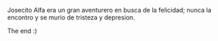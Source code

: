 Josecito Alfa era un gran aventurero
en busca de la felicidad; nunca la encontro
y se murio de tristeza y depresion.

The end :)
